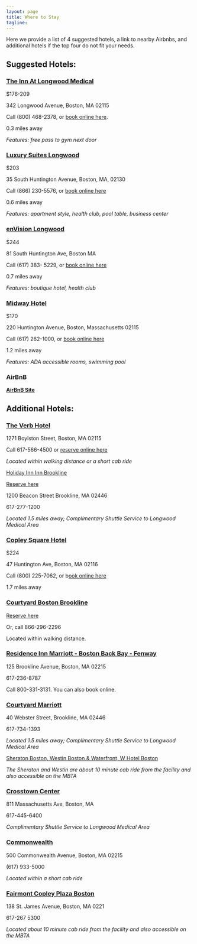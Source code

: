```yaml
---
layout: page
title: Where to Stay
tagline: 
---
```


Here we provide a list of 4 suggested hotels, a link to nearby Airbnbs, 
and additional hotels if the top four do not fit your needs. 

## Suggested Hotels:

### [The Inn At Longwood Medical](https://www.innatlongwood.com/)

$176-209

342 Longwood Avenue, Boston, MA 02115

Call (800) 468-2378, or [book online here](https://gc.synxis.com/rez.aspx?Hotel=58219&Chain=65). 

0.3 miles away

*Features: free pass to gym next door*

### [Luxury Suites Longwood](https://www.globalluxurysuites.com/accommodation/massachusetts/boston-massachusetts/global-luxury-suites-at-longwood/)

$203

35 South Huntington Avenue, Boston, MA, 02130

Call (866) 230-5576, or [book online here](https://www.hotels.com/ho623267648/?q-check-out=2018-05-31&tab=description&q-room-0-adults=1&YGF=14&q-check-in=2018-05-29&MGT=2&WOE=4&WOD=2&ZSX=0&SYE=3&q-room-0-children=0)

0.6 miles away

*Features: apartment style, health club, pool table, business center*

### [enVision Longwood](https://envision-hotel-boston.com/)

 $244

81 South Huntington Ave, Boston MA

Call (617) 383- 5229, or [book online here ](https://www.hotels.com/ho407440/?q-check-out=2018-05-31&tab=description&q-room-0-adults=1&YGF=14&q-check-in=2018-05-29&MGT=2&WOE=4&WOD=2&ZSX=0&SYE=3&q-room-0-children=0)

0.7 miles away

*Features: boutique hotel, health club*

### [Midway Hotel](http://www.midtownhotel.com/)

$170 

220 Huntington Avenue, Boston, Massachusetts 02115

Call (617) 262-1000, or [book online here](https://www.hotels.com/ho115097/?q-check-out=2018-05-31&tab=description&q-room-0-adults=1&YGF=14&q-check-in=2018-05-29&MGT=2&WOE=4&WOD=2&ZSX=0&SYE=3&q-room-0-children=0)

1.2 miles away

*Features: ADA accessible rooms, swimming pool*

### AirBnB

[**AirBnB Site**](https://tinyurl.com/ybots8s3)

## Additional Hotels:

### [The Verb Hotel](http://www.theverbhotel.com/)

1271 Boylston Street, Boston, MA 02115

Call 617-566-4500 or [reserve online here](http://www.theverbhotel.com/)

*Located within walking distance or a short cab ride*

[Holiday Inn](https://www.holidayinn.com/hotels/us/en/find-hotels/hotel/rooms?qDest=1200%2520Beacon%2520Street%2520Brookline%2520Massachusetts%2520United%2520States&qCiMy=102018&qCiD=8&qCoMy=102018&qCoD=11&qAdlt=1&qChld=0&qRms=1&qRtP=6CBARC&qIta=99801505&qGrpCd=AIP&qSlH=BKLMA&qAkamaiCC=US&qSrt=sBR&qBrs=ic.ki.ul.in.cp.vn.hi.ex.cv.rs.cw.sb.ma&qWch=0&qSmP=1&setPMCookies=true&icdv=99801505)[ Inn Brookline](https://www.ihg.com/holidayinn/hotels/us/en/find-hotels/hotel/rooms?qDest=1200%2520Beacon%2520Street%2520Brookline%2520Massachusetts%2520United%2520States&qCiMy=102018&qCiD=9&qCoMy=102018&qCoD=11&qAdlt=1&qChld=0&qRms=1&qRtP=6CBARC&qIta=99801505&qGrpCd=AIP&qSlH=BKLMA&qAkamaiCC=US&qSrt=sBR&qBrs=ic.ki.ul.in.cp.vn.hi.ex.cv.rs.cw.sb.ma&qWch=0&qSmP=1&setPMCookies=true&icdv=99801505)

[Reserve here](https://www.holidayinn.com/hotels/us/en/find-hotels/hotel/rooms?qDest=1200%2520Beacon%2520Street%2520Brookline%2520Massachusetts%2520United%2520States&qCiMy=102018&qCiD=8&qCoMy=102018&qCoD=11&qAdlt=1&qChld=0&qRms=1&qRtP=6CBARC&qIta=99801505&qGrpCd=AIP&qSlH=BKLMA&qAkamaiCC=US&qSrt=sBR&qBrs=ic.ki.ul.in.cp.vn.hi.ex.cv.rs.cw.sb.ma&qWch=0&qSmP=1&setPMCookies=true&icdv=99801505)

1200 Beacon Street Brookline, MA 02446

617-277-1200

*Located 1.5 miles away; Complimentary Shuttle Service to Longwood Medical Area*

### [Copley Square Hotel](http://www.copleysquarehotel.com/)

$224

47 Huntington Ave, Boston, MA 02116

Call (800) 225-7062, or b[ook online here]( https://www.hotels.com/ho114172/?q-check-out=2018-05-31&tab=description&q-room-0-adults=1&YGF=14&q-check-in=2018-05-29&MGT=2&WOE=4&WOD=2&ZSX=0&SYE=3&q-room-0-children=0)

1.7 miles away

###  [Courtyard Boston Brookline](http://www.marriott.com/meeting-event-hotels/group-corporate-travel/groupCorp.mi?resLinkData=Academy%2520of%2520Integrative%2520Pain%2520Management%255EBOSBL%2560AIPAIPA%2560279%2560USD%2560false%25602%256011/8/18%256011/11/18%256010/10/18&app=resvlink&stop_mobi=yes)  

[Reserve here](http://www.marriott.com/)

Or, call 866-296-2296 

Located within walking distance.

### [Residence Inn Marriott - Boston Back Bay - Fenway](http://www.residenceinnbackbay.com/)

125 Brookline Avenue, Boston, MA 02215

617-236-8787

Call 800-331-3131. You can also book online.

### [Courtyard Marriott](http://www.brooklinecourtyard.com/)

40 Webster Street, Brookline, MA 02446

617-734-1393

*Located 1.5 miles away; Complimentary Shuttle Service to Longwood Medical Area*

[Sheraton Boston, Westin Boston & Waterfront, W Hotel Boston](http://www.starwoodhotels.com/)

*The Sheraton and Westin are about 10 minute cab ride from the facility and also accessible on the MBTA*

### [Crosstown Center](http://www.bostonhamptoninn.com/)

811 Massachusetts Ave, Boston, MA

617-445-6400

*Complimentary Shuttle Service to Longwood Medical Area*

### [Commonwealth](http://www.hotelcommonwealth.com/)

500 Commonwealth Avenue, Boston, MA 02215

(617) 933-5000

*Located within a short cab ride*

### [Fairmont Copley Plaza Boston](http://www.fairmont.com/copley-plaza-boston)

138 St. James Avenue, Boston, MA 0221

617-267 5300

*Located about 10 minute cab ride from the facility and also accessible on the MBTA*

